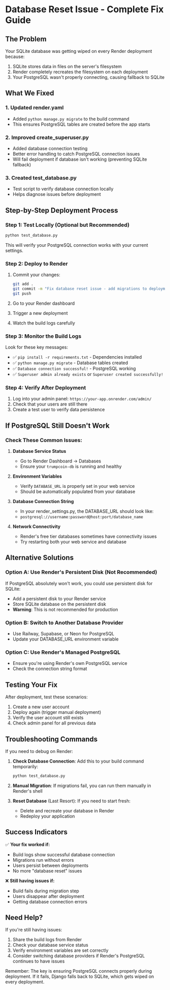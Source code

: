 # Database Reset Issue - Complete Fix Guide

## The Problem
Your SQLite database was getting wiped on every Render deployment because:
1. SQLite stores data in files on the server's filesystem
2. Render completely recreates the filesystem on each deployment
3. Your PostgreSQL wasn't properly connecting, causing fallback to SQLite

## What We Fixed

### 1. Updated render.yaml
- Added `python manage.py migrate` to the build command
- This ensures PostgreSQL tables are created before the app starts

### 2. Improved create_superuser.py
- Added database connection testing
- Better error handling to catch PostgreSQL connection issues
- Will fail deployment if database isn't working (preventing SQLite fallback)

### 3. Created test_database.py
- Test script to verify database connection locally
- Helps diagnose issues before deployment

## Step-by-Step Deployment Process

### Step 1: Test Locally (Optional but Recommended)
```bash
python test_database.py
```
This will verify your PostgreSQL connection works with your current settings.

### Step 2: Deploy to Render
1. Commit your changes:
   ```bash
   git add .
   git commit -m "Fix database reset issue - add migrations to deployment"
   git push
   ```

2. Go to your Render dashboard
3. Trigger a new deployment
4. Watch the build logs carefully

### Step 3: Monitor the Build Logs
Look for these key messages:
- ✅ `pip install -r requirements.txt` - Dependencies installed
- ✅ `python manage.py migrate` - Database tables created
- ✅ `Database connection successful!` - PostgreSQL working
- ✅ `Superuser admin already exists` or `Superuser created successfully!`

### Step 4: Verify After Deployment
1. Log into your admin panel: `https://your-app.onrender.com/admin/`
2. Check that your users are still there
3. Create a test user to verify data persistence

## If PostgreSQL Still Doesn't Work

### Check These Common Issues:

1. **Database Service Status**
   - Go to Render Dashboard → Databases
   - Ensure your `trumpcoin-db` is running and healthy

2. **Environment Variables**
   - Verify `DATABASE_URL` is properly set in your web service
   - Should be automatically populated from your database

3. **Database Connection String**
   - In your render_settings.py, the DATABASE_URL should look like:
   - `postgresql://username:password@host:port/database_name`

4. **Network Connectivity**
   - Render's free tier databases sometimes have connectivity issues
   - Try restarting both your web service and database

## Alternative Solutions

### Option A: Use Render's Persistent Disk (Not Recommended)
If PostgreSQL absolutely won't work, you could use persistent disk for SQLite:
- Add a persistent disk to your Render service
- Store SQLite database on the persistent disk
- **Warning**: This is not recommended for production

### Option B: Switch to Another Database Provider
- Use Railway, Supabase, or Neon for PostgreSQL
- Update your DATABASE_URL environment variable

### Option C: Use Render's Managed PostgreSQL
- Ensure you're using Render's own PostgreSQL service
- Check the connection string format

## Testing Your Fix

After deployment, test these scenarios:
1. Create a new user account
2. Deploy again (trigger manual deployment)
3. Verify the user account still exists
4. Check admin panel for all previous data

## Troubleshooting Commands

If you need to debug on Render:

1. **Check Database Connection**:
   Add this to your build command temporarily:
   ```bash
   python test_database.py
   ```

2. **Manual Migration**:
   If migrations fail, you can run them manually in Render's shell

3. **Reset Database** (Last Resort):
   If you need to start fresh:
   - Delete and recreate your database in Render
   - Redeploy your application

## Success Indicators

✅ **Your fix worked if:**
- Build logs show successful database connection
- Migrations run without errors
- Users persist between deployments
- No more "database reset" issues

❌ **Still having issues if:**
- Build fails during migration step
- Users disappear after deployment
- Getting database connection errors

## Need Help?

If you're still having issues:
1. Share the build logs from Render
2. Check your database service status
3. Verify environment variables are set correctly
4. Consider switching database providers if Render's PostgreSQL continues to have issues

Remember: The key is ensuring PostgreSQL connects properly during deployment. If it fails, Django falls back to SQLite, which gets wiped on every deployment.
